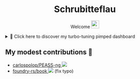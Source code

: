 <h1 align=center>Schrubitteflau</h1>

<p align="center">Welcome <img src="https://media.giphy.com/media/hvRJCLFzcasrR4ia7z/giphy.gif" width="25px"></p>

<details>
  <summary>🍿 Click here to discover my turbo-tuning pimped dashboard</summary>

   ---

   | ![](http://github-profile-summary-cards.vercel.app/api/cards/profile-details?username=Schrubitteflau&theme=nord_dark) | ![](https://github-readme-streak-stats.herokuapp.com/?user=Schrubitteflau&hide_border=true&date_format=M%20j%5B%2C%20Y%5D&background=2D3742&stroke=2D3742&ring=6bbbca&fire=6bbbca&currStreakNum=fff&sideNums=6bbbca&currStreakLabel=6bbbca&sideLabels=fff&dates=fff) |
   | :-: | :-: |

   | ![](http://github-profile-summary-cards.vercel.app/api/cards/stats?username=Schrubitteflau&theme=nord_dark) | ![](http://github-profile-summary-cards.vercel.app/api/cards/productive-time?username=Schrubitteflau&theme=nord_dark&utcOffset=8)| ![](http://github-profile-summary-cards.vercel.app/api/cards/repos-per-language?username=Schrubitteflau&hide=Html&theme=nord_dark) |
   | :-: | :-: | :-: |

   ---

</details>

## My modest contributions 🍟

- <a href="https://github.com/carlospolop/PEASS-ng">carlospolop/PEASS-ng  <img src="https://img.shields.io/github/stars/carlospolop/PEASS-ng.svg?style=social&label=Star&maxAge=14400"></a>
- <a href="https://github.com/foundry-rs/book">foundry-rs/book  <img src="https://img.shields.io/github/stars/foundry-rs/book.svg?style=social&label=Star&maxAge=14400"></a> (fix typo)
